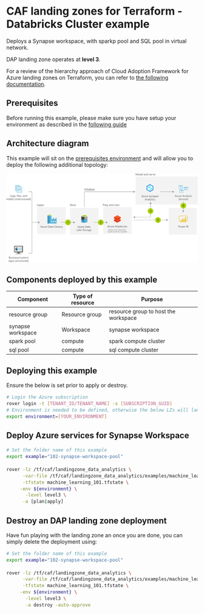 # CAF landing zones for Terraform - Databricks Cluster example

Deploys a Synapse workspace, with sparkp  pool and SQL pool in virtual network.

DAP landing zone operates at **level 3**.

For a review of the hierarchy approach of Cloud Adoption Framework for Azure landing zones on Terraform, you can refer to [the following documentation](../../../../documentation/code_architecture/hierarchy.md).

## Prerequisites

Before running this example, please make sure you have setup your environment as described in the [following guide](../../readme.md)

## Architecture diagram

This example will sit on the [prerequisites environment](../../readme.md) and will allow you to deploy the following additional topology:

![solutions](../../../_images/examples/synapse-modern-data-architecture.png)

## Components deployed by this example

| Component                | Type of resource                 | Purpose                                                        |
|--------------------------|----------------------------------|----------------------------------------------------------------|
| resource group           | Resource group                   | resource group to host the workspace                           |
| synapse workspace        | Workspace                        | synapse workspace                                              |
| spark pool               | compute                          | spark compute cluster                                          |
| sql pool                 | compute                          | sql compute cluster                                            |


## Deploying this example

Ensure the below is set prior to apply or destroy.

```bash
# Login the Azure subscription
rover login -t [TENANT_ID/TENANT_NAME] -s [SUBSCRIPTION_GUID]
# Environment is needed to be defined, otherwise the below LZs will land into sandpit which someone else is working on
export environment=[YOUR_ENVIRONMENT]
```

## Deploy Azure services for Synapse Workspace

```bash
# Set the folder name of this example
export example="102-synapse-workspace-pool"

rover -lz /tf/caf/landingzone_data_analytics \
      -var-file /tf/caf/landingzone_data_analytics/examples/machine_learning/${example}/configuration.tfvars \
      -tfstate machine_learning_101.tfstate \
	 -env ${environment} \
       -level level3 \
      -a [plan|apply]
```

## Destroy an DAP landing zone deployment

Have fun playing with the landing zone an once you are done, you can simply delete the deployment using:

```bash
# Set the folder name of this example
export example="102-synapse-workspace-pool"

rover -lz /tf/caf/landingzone_data_analytics \
      -var-file /tf/caf/landingzone_data_analytics/examples/machine_learning/${example}/configuration.tfvars \
      -tfstate machine_learning_101.tfstate \
	 -env ${environment} \
       -level level3 \
       -a destroy -auto-approve
```
